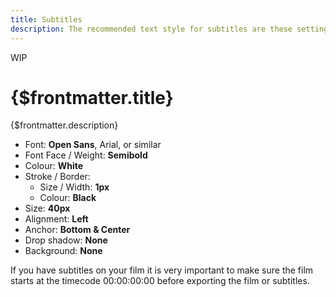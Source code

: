 ```yaml
---
title: Subtitles
description: The recommended text style for subtitles are these settings
---
```

<span class="wip">WIP</span>
# {$frontmatter.title}

{$frontmatter.description}

- Font: **Open Sans**, Arial, or similar
- Font Face / Weight: **Semibold**
- Colour: **White**
- Stroke / Border:
  - Size / Width: **1px**
  - Colour: **Black**
- Size: **40px**
- Alignment: **Left**
- Anchor: **Bottom & Center**
- Drop shadow: **None**
- Background: **None**

If you have subtitles on your film it is very important to make sure the film starts at the timecode 00:00:00:00 before exporting the film or subtitles.